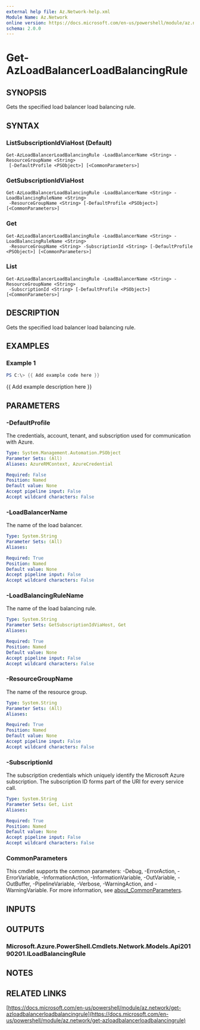 ```yaml
---
external help file: Az.Network-help.xml
Module Name: Az.Network
online version: https://docs.microsoft.com/en-us/powershell/module/az.network/get-azloadbalancerloadbalancingrule
schema: 2.0.0
---
```


# Get-AzLoadBalancerLoadBalancingRule

## SYNOPSIS
Gets the specified load balancer load balancing rule.

## SYNTAX

### ListSubscriptionIdViaHost (Default)
```
Get-AzLoadBalancerLoadBalancingRule -LoadBalancerName <String> -ResourceGroupName <String>
 [-DefaultProfile <PSObject>] [<CommonParameters>]
```

### GetSubscriptionIdViaHost
```
Get-AzLoadBalancerLoadBalancingRule -LoadBalancerName <String> -LoadBalancingRuleName <String>
 -ResourceGroupName <String> [-DefaultProfile <PSObject>] [<CommonParameters>]
```

### Get
```
Get-AzLoadBalancerLoadBalancingRule -LoadBalancerName <String> -LoadBalancingRuleName <String>
 -ResourceGroupName <String> -SubscriptionId <String> [-DefaultProfile <PSObject>] [<CommonParameters>]
```

### List
```
Get-AzLoadBalancerLoadBalancingRule -LoadBalancerName <String> -ResourceGroupName <String>
 -SubscriptionId <String> [-DefaultProfile <PSObject>] [<CommonParameters>]
```

## DESCRIPTION
Gets the specified load balancer load balancing rule.

## EXAMPLES

### Example 1
```powershell
PS C:\> {{ Add example code here }}
```

{{ Add example description here }}

## PARAMETERS

### -DefaultProfile
The credentials, account, tenant, and subscription used for communication with Azure.

```yaml
Type: System.Management.Automation.PSObject
Parameter Sets: (All)
Aliases: AzureRMContext, AzureCredential

Required: False
Position: Named
Default value: None
Accept pipeline input: False
Accept wildcard characters: False
```

### -LoadBalancerName
The name of the load balancer.

```yaml
Type: System.String
Parameter Sets: (All)
Aliases:

Required: True
Position: Named
Default value: None
Accept pipeline input: False
Accept wildcard characters: False
```

### -LoadBalancingRuleName
The name of the load balancing rule.

```yaml
Type: System.String
Parameter Sets: GetSubscriptionIdViaHost, Get
Aliases:

Required: True
Position: Named
Default value: None
Accept pipeline input: False
Accept wildcard characters: False
```

### -ResourceGroupName
The name of the resource group.

```yaml
Type: System.String
Parameter Sets: (All)
Aliases:

Required: True
Position: Named
Default value: None
Accept pipeline input: False
Accept wildcard characters: False
```

### -SubscriptionId
The subscription credentials which uniquely identify the Microsoft Azure subscription.
The subscription ID forms part of the URI for every service call.

```yaml
Type: System.String
Parameter Sets: Get, List
Aliases:

Required: True
Position: Named
Default value: None
Accept pipeline input: False
Accept wildcard characters: False
```

### CommonParameters
This cmdlet supports the common parameters: -Debug, -ErrorAction, -ErrorVariable, -InformationAction, -InformationVariable, -OutVariable, -OutBuffer, -PipelineVariable, -Verbose, -WarningAction, and -WarningVariable. For more information, see [about_CommonParameters](http://go.microsoft.com/fwlink/?LinkID=113216).

## INPUTS

## OUTPUTS

### Microsoft.Azure.PowerShell.Cmdlets.Network.Models.Api20190201.ILoadBalancingRule
## NOTES

## RELATED LINKS

[https://docs.microsoft.com/en-us/powershell/module/az.network/get-azloadbalancerloadbalancingrule](https://docs.microsoft.com/en-us/powershell/module/az.network/get-azloadbalancerloadbalancingrule)

